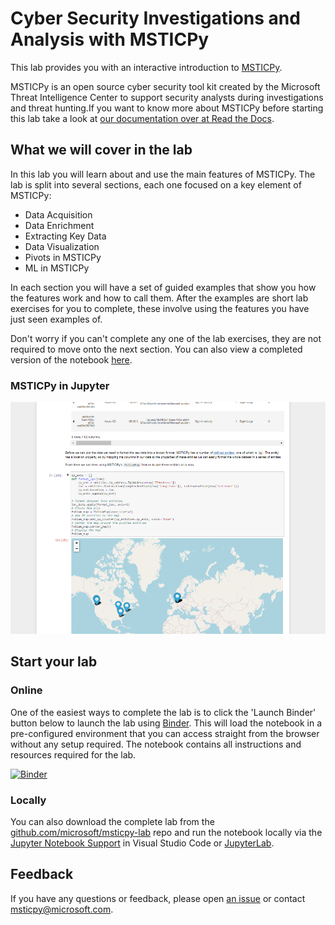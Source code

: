 # Cyber Security Investigations and Analysis with MSTICPy

This lab provides you with an interactive introduction to [MSTICPy](https://github.com/microsoft/msticpy).

MSTICPy is an open source cyber security tool kit created by the Microsoft Threat Intelligence Center to support security analysts during investigations and threat hunting.If you want to know more about MSTICPy before starting this lab take a look at [our documentation over at Read the Docs](https://msticpy.readthedocs.io/en/latest/).

## What we will cover in the lab

In this lab you will learn about and use the main features of MSTICPy. The lab is split into several sections, each one focused on a key element of MSTICPy:

- Data Acquisition
- Data Enrichment
- Extracting Key Data
- Data Visualization
- Pivots in MSTICPy
- ML in MSTICPy

In each section you will have a set of guided examples that show you how the features work and how to call them. After the examples are short lab exercises for you to complete, these involve using the features you have just seen examples of. 

Don't worry if you can't complete any one of the lab exercises, they are not required to move onto the next section. You can also view a completed version of the notebook [here](https://github.com/microsoft/msticpy-lab/blob/main/MSTICPy_Lab_Completed.ipynb).

### MSTICPy in Jupyter

![Screenshot of the lab](https://github.com/microsoft/msticpy-lab/blob/main/data/screenshot.png?raw=true)

## Start your lab

### Online

One of the easiest ways to complete the lab is to click the 'Launch Binder' button below to launch the lab using [Binder](https://mybinder.org/). This will load the notebook in a pre-configured environment that you can access straight from the browser without any setup required. The notebook contains all instructions and resources required for the lab.

[![Binder](https://mybinder.org/badge_logo.svg)](https://mybinder.org/v2/gh/microsoft/msticpy-lab/HEAD?filepath=MSTICPy_Lab.ipynb)

### Locally

You can also download the complete lab from the [github.com/microsoft/msticpy-lab](https://github.com/microsoft/msticpy-lab) repo and run the notebook locally via the [Jupyter Notebook Support](https://code.visualstudio.com/docs/python/jupyter-support) in Visual Studio Code or [JupyterLab](https://jupyter.org/install).

## Feedback

If you have any questions or feedback, please open [an issue](https://github.com/microsoft/msticpy-lab/issues) or contact msticpy@microsoft.com.
